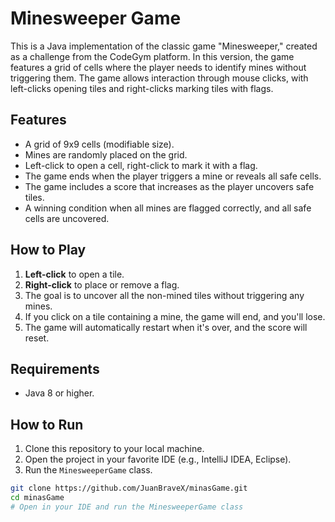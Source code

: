 # Minesweeper Game

This is a Java implementation of the classic game "Minesweeper," created as a challenge from the CodeGym platform. In this version, the game features a grid of cells where the player needs to identify mines without triggering them. The game allows interaction through mouse clicks, with left-clicks opening tiles and right-clicks marking tiles with flags.

## Features

- A grid of 9x9 cells (modifiable size).
- Mines are randomly placed on the grid.
- Left-click to open a cell, right-click to mark it with a flag.
- The game ends when the player triggers a mine or reveals all safe cells.
- The game includes a score that increases as the player uncovers safe tiles.
- A winning condition when all mines are flagged correctly, and all safe cells are uncovered.

## How to Play

1. **Left-click** to open a tile.
2. **Right-click** to place or remove a flag.
3. The goal is to uncover all the non-mined tiles without triggering any mines.
4. If you click on a tile containing a mine, the game will end, and you'll lose.
5. The game will automatically restart when it's over, and the score will reset.

## Requirements

- Java 8 or higher.

## How to Run

1. Clone this repository to your local machine.
2. Open the project in your favorite IDE (e.g., IntelliJ IDEA, Eclipse).
3. Run the `MinesweeperGame` class.

```bash
git clone https://github.com/JuanBraveX/minasGame.git
cd minasGame
# Open in your IDE and run the MinesweeperGame class
